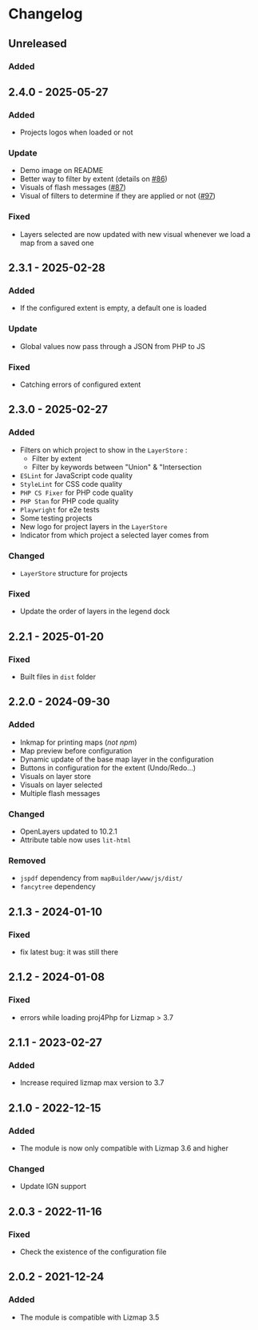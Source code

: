 # Changelog

## Unreleased

### Added

## 2.4.0 - 2025-05-27

### Added

* Projects logos when loaded or not

### Update

* Demo image on README
* Better way to filter by extent (details on [#86](https://github.com/3liz/lizmap-mapbuilder-module/pull/86))
* Visuals of flash messages ([#87](https://github.com/3liz/lizmap-mapbuilder-module/pull/87))
* Visual of filters to determine if they are applied or not ([#97](https://github.com/3liz/lizmap-mapbuilder-module/pull/97))

### Fixed

* Layers selected are now updated with new visual whenever we load a map from a saved one

## 2.3.1 - 2025-02-28

### Added

* If the configured extent is empty, a default one is loaded

### Update

* Global values now pass through a JSON from PHP to JS

### Fixed

* Catching errors of configured extent

## 2.3.0 - 2025-02-27

### Added

* Filters on which project to show in the `LayerStore` : 
   * Filter by extent
   * Filter by keywords between "Union" & "Intersection
* `ESLint` for JavaScript code quality
* `StyleLint` for CSS code quality
* `PHP CS Fixer` for PHP code quality
* `PHP Stan` for PHP code quality
* `Playwright` for e2e tests
* Some testing projects
* New logo for project layers in the `LayerStore`
* Indicator from which project a selected layer comes from

### Changed

* `LayerStore` structure for projects

### Fixed

* Update the order of layers in the legend dock

## 2.2.1 - 2025-01-20

### Fixed

* Built files in `dist` folder

## 2.2.0 - 2024-09-30

### Added

* Inkmap for printing maps (_not npm_)
* Map preview before configuration
* Dynamic update of the base map layer in the configuration
* Buttons in configuration for the extent (Undo/Redo...)
* Visuals on layer store
* Visuals on layer selected
* Multiple flash messages

### Changed

* OpenLayers updated to 10.2.1
* Attribute table now uses `lit-html`

### Removed

* `jspdf` dependency from `mapBuilder/www/js/dist/`
* `fancytree` dependency

## 2.1.3 - 2024-01-10

### Fixed

* fix latest bug: it was still there 


## 2.1.2 - 2024-01-08

### Fixed

* errors while loading proj4Php for Lizmap > 3.7

## 2.1.1 - 2023-02-27

### Added

* Increase required lizmap max version to 3.7

## 2.1.0 - 2022-12-15

### Added

* The module is now only compatible with Lizmap 3.6 and higher

### Changed

* Update IGN support

## 2.0.3 - 2022-11-16

### Fixed

* Check the existence of the configuration file 

## 2.0.2 - 2021-12-24

### Added

* The module is compatible with Lizmap 3.5
